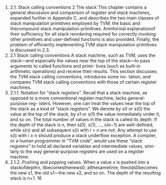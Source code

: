 1. 2.1. Stack calling conventions
2 The stack
This chapter contains a general discussion and comparison of register and
stack machines, expanded further in Appendix C, and describes the two
main classes of stack manipulation primitives employed by TVM: the basic
and thecompound stack manipulation primitives. Aninformal explanationof
their sufficiency for all stack reordering required for correctly invoking other
primitives and user-defined functions is also provided. Finally, the problem
of efficiently implementing TVM stack manipulation primitives is discussed
in 2.3.
1. 2.1 Stack calling conventions
A stack machine, such as TVM, uses the stack—and especially the values
near the top of the stack—to pass arguments to called functions and primi-
tives (such as built-in arithmetic operations) and receive their results. This
section discusses the TVM stack calling conventions, introduces some no-
tation, and compares TVM stack calling conventions with those of certain
register machines.
1. 2.1.1. Notation for “stack registers”. Recall that a stack machine, as
opposed to a more conventional register machine, lacks general-purpose reg-
isters. However, one can treat the values near the top of the stack as a kind
of “stack registers”.
We denote by s0 or s(0) the value at the top of the stack, by s1 or s(1)
the value immediately under it, and so on. The total number of values in the
stack is called its depth. If the depth of the stack is n, then s(0), s(1), ...,
s(n−1) are well-defined, while s(n) and all subsequent s(i) with i > n are
not. Any attempt to use s(i) with i ≥ n should produce a stack underflow
exception.
A compiler, or a human programmer in “TVM code”, would use these
“stack registers” to hold all declared variables and intermediate values, simi-
larly to the way general-purpose registers are used on a register machine.
1. 2.1.2. Pushing and popping values. When a value x is pushed into a
stackofdepthn, itbecomesthenews0; atthesametime, theolds0becomes
the new s1, the old s1—the new s2, and so on. The depth of the resulting
stack is n+1.
16

